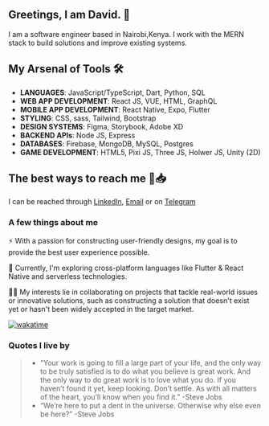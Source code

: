 ## Greetings, I am David. 👋
I am a software engineer based in Nairobi,Kenya. 
I work with the MERN stack to build solutions and improve existing systems.

## My Arsenal of Tools 🛠️ 

- **LANGUAGES**: JavaScript/TypeScript, Dart, Python, SQL
- **WEB APP DEVELOPMENT**: React JS, VUE, HTML, GraphQL
- **MOBILE APP DEVELOPMENT**: React Native, Expo, Flutter
- **STYLING**: CSS, sass, Tailwind, Bootstrap
- **DESIGN SYSTEMS**: Figma, Storybook, Adobe XD
- **BACKEND APIs**: Node JS, Express
- **DATABASES**: Firebase, MongoDB, MySQL, Postgres
- **GAME DEVELOPMENT**: HTML5, Pixi JS, Three JS, Holwer JS, Unity (2D)

## The best ways to reach me 📲📥
I can be reached through [LinkedIn](https://www.linkedin.com/in/david-mbugua-5027221bb/), [Email](davidnginyo11@gmail.com) or on [Telegram](https://t.me/davidmbugua47)


### A few things about me

⚡️ With a passion for constructing user-friendly designs, my goal is to provide the best user experience possible.

🔭 Currently, I'm exploring cross-platform languages like Flutter & React Native and serverless technologies.

👫🏽 My interests lie in collaborating on projects that tackle real-world issues or innovative solutions, such as constructing a solution that doesn't exist yet or hasn't been widely accepted in the target market.


[![wakatime](https://wakatime.com/badge/user/845560c5-1c9a-4920-9f41-19118012f784.svg?style=plastic)](https://wakatime.com/@845560c5-1c9a-4920-9f41-19118012f784)




### Quotes I live by
> - “Your work is going to fill a large part of your life, and the only way to be truly satisfied is to do what you believe is great work. And the only way to do great work is to love what you do. If you haven’t found it yet, keep looking. Don’t settle. As with all matters of the heart, you’ll know when you find it.” -Steve Jobs
> - “We’re here to put a dent in the universe. Otherwise why else even be here?” -Steve Jobs


<!--
**david-mbugua/david-mbugua** is a ✨ _special_ ✨ repository because its `README.md` (this file) appears on your GitHub profile.

Here are some ideas to get you started:

- 🔭 I’m currently working on ...
- 🌱 I’m currently learning ...
- 👯 I’m looking to collaborate on ...
- 🤔 I’m looking for help with ...
- 💬 Ask me about ...
- 📫 How to reach me: ...
- 😄 Pronouns: ...
- ⚡ Fun fact: ...
-->
